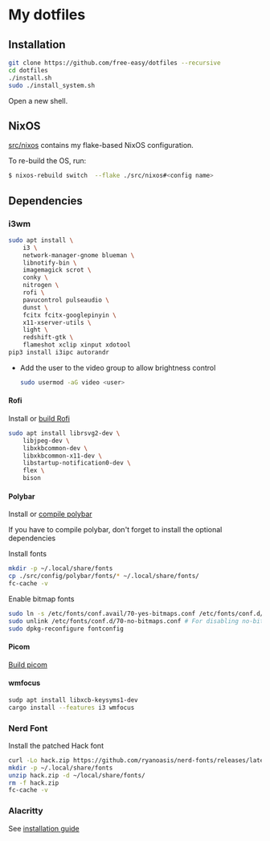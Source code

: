 # My dotfiles

## Installation

```sh
git clone https://github.com/free-easy/dotfiles --recursive
cd dotfiles
./install.sh
sudo ./install_system.sh
```

Open a new shell.

## NixOS

[src/nixos](./src/nixos/) contains my flake-based NixOS configuration.

To re-build the OS, run:

```sh
$ nixos-rebuild switch  --flake ./src/nixos#<config name>
```

## Dependencies

### i3wm

```sh
sudo apt install \
    i3 \
    network-manager-gnome blueman \
    libnotify-bin \
    imagemagick scrot \
    conky \
    nitrogen \
    rofi \
    pavucontrol pulseaudio \
    dunst \
    fcitx fcitx-googlepinyin \
    x11-xserver-utils \
    light \
    redshift-gtk \
    flameshot xclip xinput xdotool
pip3 install i3ipc autorandr
```

-   Add the user to the video group to allow brightness control

    ```sh
    sudo usermod -aG video <user>
    ```

#### Rofi

Install or [build Rofi](https://github.com/davatorium/rofi/blob/next/INSTALL.md)

```sh
sudo apt install librsvg2-dev \
    libjpeg-dev \
    libxkbcommon-dev \
    libxkbcommon-x11-dev \
    libstartup-notification0-dev \
    flex \
    bison
```

#### Polybar

Install or [compile polybar](https://github.com/polybar/polybar/wiki/Compiling)

If you have to compile polybar, don't forget to install the optional
dependencies

Install fonts

```sh
mkdir -p ~/.local/share/fonts
cp ./src/config/polybar/fonts/* ~/.local/share/fonts/
fc-cache -v
```

Enable bitmap fonts

```sh
sudo ln -s /etc/fonts/conf.avail/70-yes-bitmaps.conf /etc/fonts/conf.d/
sudo unlink /etc/fonts/conf.d/70-no-bitmaps.conf # For disabling no-bitmap setting
sudo dpkg-reconfigure fontconfig
```

#### Picom

[Build picom](https://github.com/yshui/picom#build)

#### wmfocus

```sh
sudp apt install libxcb-keysyms1-dev
cargo install --features i3 wmfocus
```

### Nerd Font

Install the patched Hack font

```sh
curl -Lo hack.zip https://github.com/ryanoasis/nerd-fonts/releases/latest/download/Hack.zip
mkdir -p ~/.local/share/fonts
unzip hack.zip -d ~/local/share/fonts/
rm -f hack.zip
fc-cache -v
```

### Alacritty

See [installation guide](https://github.com/alacritty/alacritty#pop_os--ubuntu)
